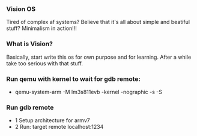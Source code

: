 ### Vision OS
Tired of complex af systems?
Believe that it's all about simple and beatiful stuff?
Minimalism in action!!!

### What is Vision?
Basically, start write this os for own purpose and for learning.
After a while take too serious with that stuff.
### Run qemu with kernel to wait for gdb remote:
- qemu-system-arm -M lm3s811evb -kernel <kernel> -nographic -s -S 

### Run gdb remote
- 1 Setup architecture for armv7
- 2 Run: target remote localhost:1234
